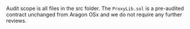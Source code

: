 Audit scope is all files in the src folder. The `ProxyLib.sol` is a pre-audited contract unchanged from Aragon OSx and we do not require any further reviews.
